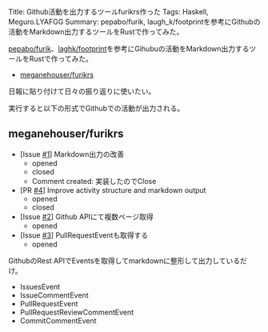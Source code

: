 Title: Github活動を出力するツールfurikrs作った
Tags: Haskell, Meguro.LYAFGG
Summary: pepabo/furik, laugh_k/footprintを参考にGithubの活動をMarkdown出力するツールをRustで作ってみた。

[pepabo/furik](https://github.com/pepabo/furik)、[laghk/footprint](https://github.com/laughk/footprint)を参考にGihubuの活動をMarkdown出力するツールをRustで作ってみた。

- [meganehouser/furikrs](https://github.com/meganehouser/furikrs)

日報に貼り付けて日々の振り返りに使いたい。

実行すると以下の形式でGithubでの活動が出力される。

## meganehouser/furikrs
- [Issue [#1](https://github.com/meganehouser/furikrs/issues/1)] Markdown出力の改善
  - opened
  - closed
  - Comment created: 実装したのでClose
- [PR [#4](https://github.com/meganehouser/furikrs/pull/4)] Improve activity structure and markdown output
  - opened
  - closed
- [Issue [#2](https://github.com/meganehouser/furikrs/issues/2)] Github APIにて複数ページ取得
  - opened
- [Issue [#3](https://github.com/meganehouser/furikrs/issues/3)] PullRequestEventも取得する
  - opened

GithubのRest APIでEventsを取得してmarkdownに整形して出力しているだけ。

- IssuesEvent
- IssueCommentEvent
- PullRequestEvent
- PullRequestReviewCommentEvent
- CommitCommentEvent
